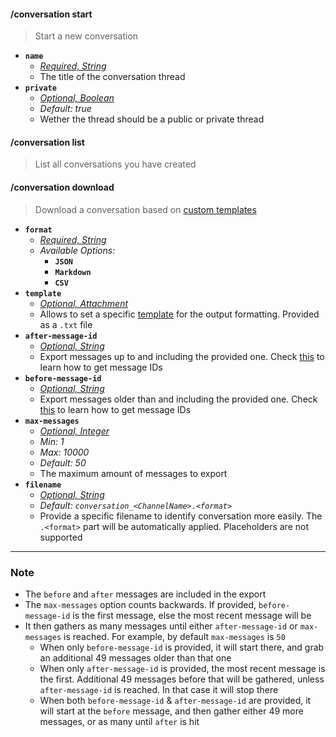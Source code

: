 #### /conversation start
> Start a new conversation
- **`name`**
  - *[Required, String](proompter-documentation/guides/Quickstart/Slash%20Commands.md####String)*
  - The title of the conversation thread
- **`private`**
  - *[Optional, Boolean](proompter-documentation/guides/Quickstart/Slash%20Commands.md####Boolean)*
  - *Default: true*
  - Wether the thread should be a public or private thread

#### /conversation list
> List all conversations you have created

#### /conversation download
> Download a conversation based on [custom templates](<LINK_TO_EXPORT_TEMPLATE>)
- **`format`**
  - *[Required, String](proompter-documentation/guides/Quickstart/Slash%20Commands.md####String)*
  - *Available Options:*
	- **`JSON`**
	- **`Markdown`**
	- **`CSV`**
- **`template`**
  - *[Optional, Attachment](proompter-documentation/guides/Quickstart/Slash%20Commands.md####Attachment)*
  - Allows to set a specific [template](<LINK_TO_EXPORT_TEMPLATE>) for the output formatting. Provided as a `.txt` file
- **`after-message-id`**
  - *[Optional, String](proompter-documentation/guides/Quickstart/Slash%20Commands.md####String)*
  - Export messages up to and including the provided one. Check [this](../guides/Good%20to%20Know/Get%20IDs%20of%20Roles-Users-Channels) to learn how to get message IDs
- **`before-message-id`**
  - *[Optional, String](proompter-documentation/guides/Quickstart/Slash%20Commands.md####String)*
  - Export messages older than and including the provided one. Check [this](../guides/Good%20to%20Know/Get%20IDs%20of%20Roles-Users-Channels) to learn how to get message IDs
- **`max-messages`**
  - *[Optional, Integer](proompter-documentation/guides/Quickstart/Slash%20Commands.md####Integer)*
  - *Min: 1*
  - *Max: 10000*
  - *Default: 50*
  - The maximum amount of messages to export
- **`filename`**
  - *[Optional, String](proompter-documentation/guides/Quickstart/Slash%20Commands.md####String)*
  - *Default: `conversation_<ChannelName>.<format>`*
  - Provide a specific filename to identify conversation more easily. The `.<format>` part will be automatically applied. Placeholders are not supported


---


### Note
- The `before` and `after` messages are included in the export
- The `max-messages` option counts backwards. If provided, `before-message-id` is the first message, else the most recent message will be
- It then gathers as many messages until either `after-message-id` or `max-messages` is reached. For example, by default `max-messages` is `50`
  - When only `before-message-id` is provided, it will start there, and grab an additional 49 messages older than that one
  - When only `after-message-id` is provided, the most recent message is the first. Additional 49 messages before that will be gathered, unless `after-message-id` is reached. In that case it will stop there
  - When both `before-message-id` & `after-message-id` are provided, it will start at the `before` message, and then gather either 49 more messages, or as many until `after` is hit
